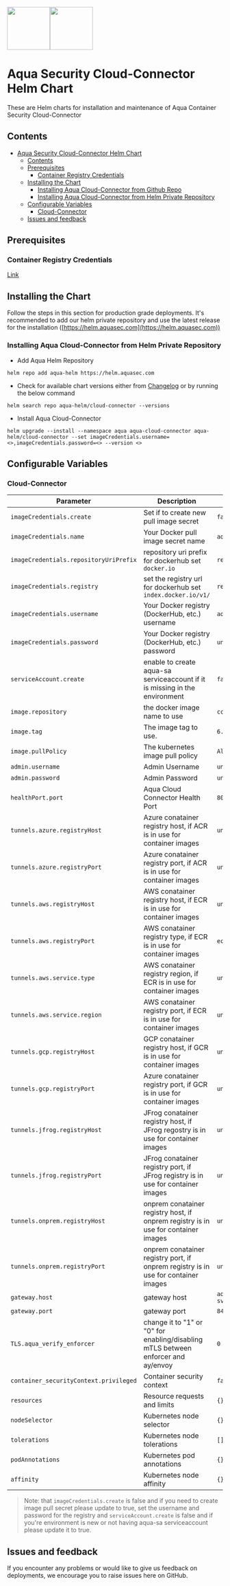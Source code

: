 <img src="https://avatars3.githubusercontent.com/u/12783832?s=200&v=4" height="100" width="100" /><img src="https://avatars3.githubusercontent.com/u/15859888?s=200&v=4" width="100" height="100"/>

# Aqua Security Cloud-Connector Helm Chart

These are Helm charts for installation and maintenance of Aqua Container Security Cloud-Connector

## Contents

- [Aqua Security Cloud-Connector Helm Chart](#aqua-security-cloud-connector-helm-chart)
  - [Contents](#contents)
  - [Prerequisites](#prerequisites)
    - [Container Registry Credentials](#container-registry-credentials)
  - [Installing the Chart](#installing-the-chart)
    - [Installing Aqua Cloud-Connector from Github Repo](#installing-aqua-cloud-connector-from-github-repo)
    - [Installing Aqua Cloud-Connector from Helm Private Repository](#installing-aqua-cloud-connector-from-helm-private-repository)
  - [Configurable Variables](#configurable-variables)
    - [Cloud-Connector](#cloud-connector)
  - [Issues and feedback](#issues-and-feedback)

## Prerequisites

### Container Registry Credentials

[Link](../docs/imagepullsecret.md)

## Installing the Chart
Follow the steps in this section for production grade deployments. It's recommended to add our helm private repository and use the latest release for the installation ([https://helm.aquasec.com](https://helm.aquasec.com))

### Installing Aqua Cloud-Connector from Helm Private Repository

* Add Aqua Helm Repository
```shell
helm repo add aqua-helm https://helm.aquasec.com
```

* Check for available chart versions either from [Changelog](./CHANGELOG.md) or by running the below command
```shell
helm search repo aqua-helm/cloud-connector --versions
```

* Install Aqua Cloud-Connector

```shell
helm upgrade --install --namespace aqua aqua-cloud-connector aqua-helm/cloud-connector --set imageCredentials.username=<>,imageCredentials.password=<> --version <>
```

## Configurable Variables

### Cloud-Connector

Parameter | Description | Default| Mandatory
--------- | ----------- | ------- | -------
`imageCredentials.create` | Set if to create new pull image secret | `false`| `YES - New cluster`
`imageCredentials.name` | Your Docker pull image secret name | `aqua-registry-secret`| `YES - New cluster`
`imageCredentials.repositoryUriPrefix` | repository uri prefix for dockerhub set `docker.io` | `registry.aquasec.com`| `YES - New cluster`
`imageCredentials.registry` | set the registry url for dockerhub set `index.docker.io/v1/` | `registry.aquasec.com`| `YES - New cluster`
`imageCredentials.username` | Your Docker registry (DockerHub, etc.) username | `aqua-registry-secret`| `YES - New cluster`
`imageCredentials.password` | Your Docker registry (DockerHub, etc.) password | `unset`| `YES - New cluster`
`serviceAccount.create` | enable to create aqua-sa serviceaccount if it is missing in the environment | `false` | `YES - New cluster`
`image.repository` | the docker image name to use | `cc-standard`| `YES`
`image.tag` | The image tag to use. | `6.5`| `YES`
`image.pullPolicy` | The kubernetes image pull policy | `Always`| `NO`
`admin.username` | Admin Username |`unset`|`YES`
`admin.password` | Admin Password |`unset`|`YES`
`healthPort.port` | Aqua Cloud Connector Health Port | `8080` | `YES`
`tunnels.azure.registryHost` |Azure conatainer registry host, if ACR is in use for container images|`unset`| `NO`
`tunnels.azure.registryPort` |Azure conatainer registry port, if ACR is in use for container images|`unset`| `NO`
`tunnels.aws.registryHost` |AWS conatainer registry host, if ECR is in use for container images|`unset`| `NO`
`tunnels.aws.registryPort` |AWS conatainer registry type, if ECR is in use for container images|`ecr`| `NO`
`tunnels.aws.service.type` |AWS conatainer registry region, if ECR is in use for container images|`unset`| `YES - if AWS ECR in use`
`tunnels.aws.service.region` |AWS conatainer registry port, if ECR is in use for container images|`unset`| `YES - if AWS ECR in use`
`tunnels.gcp.registryHost` |GCP conatainer registry host, if GCR is in use for container images|`unset`| `NO`
`tunnels.gcp.registryPort` |Azure conatainer registry port, if GCR is in use for container images|`unset`| `NO`
`tunnels.jfrog.registryHost` |JFrog conatainer registry host, if JFrog regostry is in use for container images|`unset`|
`tunnels.jfrog.registryPort` |JFrog conatainer registry port, if JFrog registry is in use for container images|`unset`| `NO`
`tunnels.onprem.registryHost` |onprem conatainer registry host, if onprem registry is in use for container images|`unset`| `NO`
`tunnels.onprem.registryPort` |onprem conatainer registry port, if onprem registry is in use for container images|`unset`| `NO`
`gateway.host` | gateway host | `aqua-gateway-svc.aqua`| `YES`
`gateway.port` | gateway port | `8443`| `YES`
`TLS.aqua_verify_enforcer` | change it to "1" or "0" for enabling/disabling mTLS between enforcer and ay/envoy | `0`  |  `YES` <br /> `if TLS.enabled is set to true`
`container_securityContext.privileged` | Container security context | `false`| `NO`
`resources` |	Resource requests and limits | `{}`| `NO`
`nodeSelector` |	Kubernetes node selector	| `{}`| `NO`
`tolerations` |	Kubernetes node tolerations	| `[]`| `NO`
`podAnnotations` | Kubernetes pod annotations | `{}` | `NO`
`affinity` |	Kubernetes node affinity | `{}`| `NO`


> Note: that `imageCredentials.create` is false and if you need to create image pull secret please update to true, set the username and password for the registry and `serviceAccount.create` is false and if you're environment is new or not having aqua-sa serviceaccount please update it to true.

## Issues and feedback

If you encounter any problems or would like to give us feedback on deployments, we encourage you to raise issues here on GitHub.
